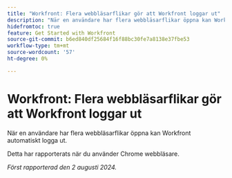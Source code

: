 ```yaml
---
title: "Workfront: Flera webbläsarflikar gör att Workfront loggar ut"
description: "När en användare har flera webbläsarflikar öppna kan Workfront automatiskt logga ut."
hidefromtoc: true
feature: Get Started with Workfront
source-git-commit: b6ed840df25684f16f88bc30fe7a8138e37fbe53
workflow-type: tm+mt
source-wordcount: '57'
ht-degree: 0%

---
```



# Workfront: Flera webbläsarflikar gör att Workfront loggar ut

När en användare har flera webbläsarflikar öppna kan Workfront automatiskt logga ut.

Detta har rapporterats när du använder Chrome webbläsare.

_Först rapporterad den 2 augusti 2024._
